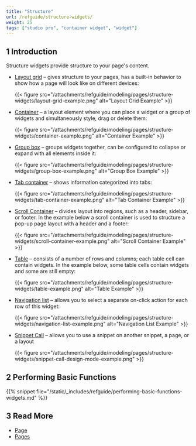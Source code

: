 ```yaml
---
title: "Structure"
url: /refguide/structure-widgets/
weight: 25
tags: ["studio pro", "container widget", "widget"]
---
```


## 1 Introduction

Structure  widgets provide structure to your page's content.

* [Layout grid](/refguide/layout-grid/) – gives structure to your pages, has a built-in behavior to show how a page will look like on different devices:

    {{< figure src="/attachments/refguide/modeling/pages/structure-widgets/layout-grid-example.png" alt="Layout Grid Example" >}}

* [Container](/refguide/container/) – a layout element where you can place a widget or a group of widgets and simultaneously style, drag or delete them:

    {{< figure src="/attachments/refguide/modeling/pages/structure-widgets/container-example.png" alt="Container Example" >}}

* [Group box](/refguide/group-box/) – groups widgets together, can be configured to collapse or expand with all elements inside it:

    {{< figure src="/attachments/refguide/modeling/pages/structure-widgets/group-box-example.png" alt="Group Box Example" >}}

* [Tab container](/refguide/tab-container/) – shows information categorized into tabs:

    {{< figure src="/attachments/refguide/modeling/pages/structure-widgets/tab-container-example.png" alt="Tab Container Example" >}}

* [Scroll Container](/refguide/scroll-container/) – divides layout into regions, such as a header, sidebar, or footer. In the example below a scroll container is used to structure a pop-up page layout with a header and a footer:

    {{< figure src="/attachments/refguide/modeling/pages/structure-widgets/scroll-container-example.png" alt="Scroll Container Example" >}}

* [Table](/refguide/table/) – consists of a number of rows and columns; each table cell can contain widgets. In the example below, some table cells contain widgets and some are still empty:

    {{< figure src="/attachments/refguide/modeling/pages/structure-widgets/table-example.png" alt="Table Example" >}}

* [Navigation list](/refguide/navigation-list/) – allows you to select a separate on-click action for each row of this widget:

    {{< figure src="/attachments/refguide/modeling/pages/structure-widgets/navigation-list-example.png" alt="Navigation List Example" >}}

* [Snippet Call](/refguide/snippet-call/) – allows you to use a snippet on another snippet, a page, or a layout

    {{< figure src="/attachments/refguide/modeling/pages/structure-widgets/snippet-call-design-mode-example.png" >}}

## 2 Performing Basic Functions

{{% snippet file="/static/_includes/refguide/performing-basic-functions-widgets.md" %}}

## 3 Read More

* [Page](/refguide/page/)
* [Pages](/refguide/pages/)
